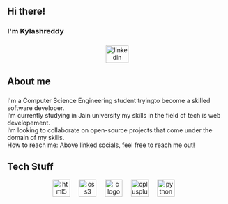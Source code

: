 <h2 align="left">Hi there!</h2>

###

<h3 align="left">I'm Kylashreddy</h3>

###

<div align="center">
  <a href="https://www.linkedin.com/in/busireddy-kylash-reddy-185709291//" target="_blank">
    <img src="https://raw.githubusercontent.com/maurodesouza/profile-readme-generator/master/src/assets/icons/social/linkedin/default.svg" width="52" height="40" alt="linkedin logo"  />
  </a>

<h2 align="left">About me</h2>

###

<p align="left"> I'm a Computer Science Engineering student  tryingto become a skilled software developer.<br> I’m currently studying in Jain university my skills in the field of tech is web developement.<br> I’m looking to collaborate on open-source projects that come under the domain of my skills.<br>How to reach me: Above linked socials, feel free to reach me out!<br>

###

<h2 align="left">Tech Stuff</h2>
<div align="center">
  <img src="https://cdn.jsdelivr.net/gh/devicons/devicon/icons/html5/html5-original.svg" height="40" alt="html5 logo"  />
  <img width="12" />
  <img src="https://cdn.jsdelivr.net/gh/devicons/devicon/icons/css3/css3-original.svg" height="40" alt="css3 logo"  />
  <img width="12" />
  <img src="https://cdn.jsdelivr.net/gh/devicons/devicon/icons/c/c-original.svg" height="40" alt="c logo"  />
  <img width="12" />
  <img src="https://cdn.jsdelivr.net/gh/devicons/devicon/icons/cplusplus/cplusplus-original.svg" height="40" alt="cplusplus logo"  />
  <img width="12" />
  <img src="https://cdn.jsdelivr.net/gh/devicons/devicon/icons/python/python-original.svg" height="40" alt="python logo"  />
  <img width="12" />
</div>

